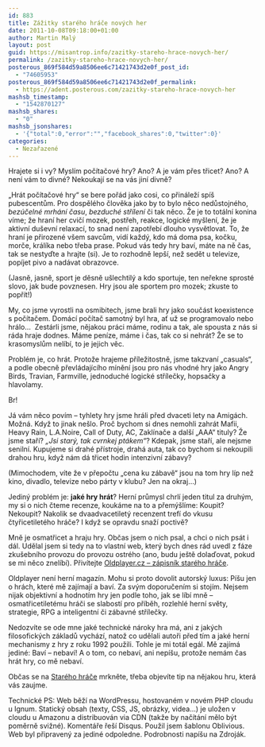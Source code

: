 ```yaml
---
id: 883
title: Zážitky starého hráče nových her
date: 2011-10-08T09:18:00+01:00
author: Martin Malý
layout: post
guid: https://misantrop.info/zazitky-stareho-hrace-novych-her/
permalink: /zazitky-stareho-hrace-novych-her/
posterous_869f584d59a8506ee6c71421743d2e0f_post_id:
  - "74605953"
posterous_869f584d59a8506ee6c71421743d2e0f_permalink:
  - https://adent.posterous.com/zazitky-stareho-hrace-novych-her
mashsb_timestamp:
  - "1542870127"
mashsb_shares:
  - "0"
mashsb_jsonshares:
  - '{"total":0,"error":"","facebook_shares":0,"twitter":0}'
categories:
  - Nezařazené
---
```

Hrajete si i vy? Mysl&iacute;m poč&iacute;tačov&eacute; hry? Ano? A je v&aacute;m přes třicet? Ano? A nen&iacute; v&aacute;m to divn&eacute;? Nekoukaj&iacute; se na v&aacute;s jin&iacute; divně?

&#8222;Hr&aacute;t poč&iacute;tačov&eacute; hry&#8220; se bere poř&aacute;d jako cosi, co přin&aacute;lež&iacute; sp&iacute;&scaron; pubescentům. Pro dospěl&eacute;ho člověka jako by to bylo něco nedůstojn&eacute;ho, _bez&uacute;čeln&eacute; mrh&aacute;n&iacute; času_, _bezduch&eacute; stř&iacute;len&iacute;_ či tak něco. Že je to tot&aacute;ln&iacute; konina v&iacute;me; že hran&iacute; her cvič&iacute; mozek, postřeh, reakce, logick&eacute; my&scaron;len&iacute;, že je aktivn&iacute; du&scaron;evn&iacute; relaxac&iacute;, to snad nen&iacute; zapotřeb&iacute; dlouho vysvětlovat. To, že hran&iacute; je přirozen&eacute; v&scaron;em savcům, vid&iacute; každ&yacute;, kdo m&aacute; doma psa, kočku, morče, kr&aacute;l&iacute;ka nebo třeba prase. Pokud v&aacute;s tedy hry bav&iacute;, m&aacute;te na ně čas, tak se nestyďte a hrajte (si). Je to rozhodně lep&scaron;&iacute;, než sedět u televize, pop&iacute;jet pivo a nad&aacute;vat obrazovce.

(Jasně, jasně, sport je děsně u&scaron;lechtil&yacute; a kdo sportuje, ten neřekne sprost&eacute; slovo, jak bude povznesen. Hry jsou ale sportem pro mozek; zkuste to popř&iacute;t!)

My, co jsme vyrostli na osmibitech, jsme brali hry jako souč&aacute;st koexistence s poč&iacute;tačem. Dom&aacute;c&iacute; poč&iacute;tač samotn&yacute; byl hra, ať už se programovalo nebo hr&aacute;lo&#8230;&nbsp; Zest&aacute;rli jsme, nějakou pr&aacute;ci m&aacute;me, rodinu a tak, ale spousta z n&aacute;s si r&aacute;da hraje dodnes. M&aacute;me pen&iacute;ze, m&aacute;me i čas, tak co si nehr&aacute;t? Že se to krasomyslům nel&iacute;b&iacute;, to je jejich věc.

Probl&eacute;m je, co hr&aacute;t. Protože hrajeme př&iacute;ležitostně, jsme takzvan&iacute; &#8222;casuals&#8220;, a podle obecně převl&aacute;daj&iacute;c&iacute;ho m&iacute;něn&iacute; jsou pro n&aacute;s vhodn&eacute; hry jako Angry Birds, Travian, Farmville, jednoduch&eacute; logick&eacute; stř&iacute;lečky, hopsačky a hlavolamy.

Br!

J&aacute; v&aacute;m něco pov&iacute;m &#8211; tyhlety hry jsme hr&aacute;li před dvaceti lety na Amig&aacute;ch. Možn&aacute;. Když to jinak ne&scaron;lo. Proč bychom si dnes nemohli zahr&aacute;t Mafii, Heavy Rain, L.A.Noire, Call of Duty, AC, Zakl&iacute;nače a dal&scaron;&iacute; &#8222;AAA&#8220; tituly? Že jsme stař&iacute;? _&#8222;Jsi star&yacute;, tak cvrnkej pt&aacute;kem&#8220;_? Kdepak, jsme stař&iacute;, ale nejsme seniln&iacute;. Kupujeme si drah&eacute; př&iacute;stroje, drah&aacute; auta, tak co bychom si nekoupili drahou hru, když n&aacute;m d&aacute; třicet hodin intenzivn&iacute; z&aacute;bavy?

(Mimochodem, v&iacute;te že v přepočtu &#8222;cena ku z&aacute;bavě&#8220; jsou na tom hry l&iacute;p než kino, divadlo, televize nebo p&aacute;rty v klubu? Jen na okraj&#8230;)

Jedin&yacute; probl&eacute;m je: **jak&eacute; hry hr&aacute;t**? Hern&iacute; průmysl chrl&iacute; jeden titul za druh&yacute;m, my si o nich čteme recenze, kouk&aacute;me na to a přem&yacute;&scaron;l&iacute;me: Koupit? Nekoupit? Nakolik se dvaadvacetilet&yacute; recenzent tref&iacute; do vkusu čtyřicetilet&eacute;ho hr&aacute;če? I když se opravdu snaž&iacute; poctivě?

Mně je osmatřicet a hraju hry. Občas jsem o nich psal, a chci o nich ps&aacute;t i d&aacute;l. Udělal jsem si tedy na to vlastn&iacute; web, kter&yacute; bych dnes r&aacute;d uvedl z f&aacute;ze zku&scaron;ebn&iacute;ho provozu do provozu ostr&eacute;ho (ano, budu je&scaron;tě dolaďovat, pokud se mi něco znel&iacute;b&iacute;). Přiv&iacute;tejte [Oldplayer.cz &#8211; z&aacute;pisn&iacute;k star&eacute;ho hr&aacute;če](https://www.oldplayer.cz/).

Oldplayer nen&iacute; hern&iacute; magaz&iacute;n. Mohu si proto dovolit autorsk&yacute; luxus: P&iacute;&scaron;u jen o hr&aacute;ch, kter&eacute; mě zaj&iacute;maj&iacute; a bav&iacute;. Za sv&yacute;m doporučen&iacute;m si stoj&iacute;m. Nejsem nijak objektivn&iacute; a hodnot&iacute;m hry jen podle toho, jak se l&iacute;b&iacute; mně &#8211; osmatřicetilet&eacute;mu hr&aacute;či se slabost&iacute; pro př&iacute;běh, rozlehl&eacute; hern&iacute; světy, strategie, RPG a inteligentn&iacute; či z&aacute;bavn&eacute; stř&iacute;lečky.

Nedozv&iacute;te se ode mne jak&eacute; technick&eacute; n&aacute;roky hra m&aacute;, ani z jak&yacute;ch filosofick&yacute;ch z&aacute;kladů vych&aacute;z&iacute;, natož co udělali autoři před t&iacute;m a jak&eacute; hern&iacute; mechanismy z hry z roku 1992 použili. Tohle je mi tot&aacute;l eg&aacute;l. Mě zaj&iacute;m&aacute; jedin&eacute;: Bav&iacute; &#8211; nebav&iacute;! A o tom, co nebav&iacute;, ani nep&iacute;&scaron;u, protože nem&aacute;m čas hr&aacute;t hry, co mě nebav&iacute;.

Občas se na [Star&eacute;ho hr&aacute;če](https://www.oldplayer.cz/) mrkněte, třeba objev&iacute;te tip na nějakou hru, kter&aacute; v&aacute;s zaujme.

Technick&eacute; PS: Web běž&iacute; na WordPressu, hostovan&eacute;m v nov&eacute;m PHP cloudu u Ignum. Statick&yacute; obsah (texty, CSS, JS, obr&aacute;zky, videa&#8230;) je uložen v cloudu u Amazonu a distribuov&aacute;n via CDN (takže by nač&iacute;t&aacute;n&iacute; mělo b&yacute;t poměrně svižn&eacute;). Koment&aacute;ře ře&scaron;&iacute; Disqus. Použil jsem &scaron;ablonu Oblivious. Web byl připraven&yacute; za jedin&eacute; odpoledne. Podrobnosti nap&iacute;&scaron;u na Zdroj&aacute;k.
